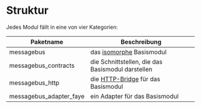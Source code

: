 # Struktur

Jedes Modul fällt in eine von vier Kategorien:

Paketname | Beschreibung
----------|-------------
 messagebus | das [isomorphe](../../../GLOSSARY.md#isomorphismus) Basismodul
 messagebus_contracts | die Schnittstellen, die das Basismodul darstellen
 messagebus_http | die [HTTP-Bridge](../../../GLOSSARY.md#bridge) für das Basismodul
 messagebus_adapter_faye | ein Adapter für das Basismodul
